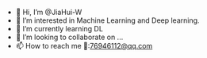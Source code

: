 - 👋 Hi, I’m @JiaHui-W
- 👀 I’m interested in Machine Learning and Deep learning.
- 🌱 I’m currently learning DL
- 💞️ I’m looking to collaborate on ...
- 📫 How to reach me 📧:76946112@qq.com

<!---
JiaHui-W/JiaHui-W is a ✨ special ✨ repository because its `README.md` (this file) appears on your GitHub profile.
You can click the Preview link to take a look at your changes.
--->
